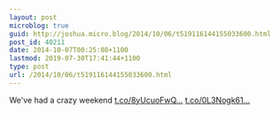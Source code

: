 ```yaml
---
layout: post
microblog: true
guid: http://joshua.micro.blog/2014/10/06/t519116144155033600.html
post_id: 40211
date: 2014-10-07T00:25:08+1100
lastmod: 2019-07-30T17:41:44+1100
type: post
url: /2014/10/06/t519116144155033600.html
---
```

We've had a crazy weekend [t.co/8yUcuoFwQ...](http://t.co/8yUcuoFwQW) [t.co/0L3Nogk61...](http://t.co/0L3Nogk61R)
